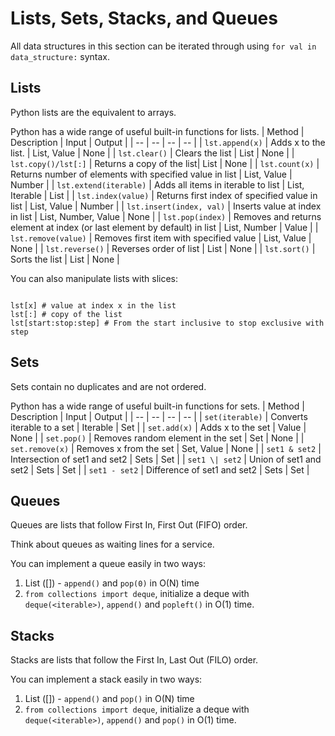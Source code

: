 # Lists, Sets, Stacks, and Queues
All data structures in this section can be iterated through using `for val in data_structure:` syntax. 

## Lists
Python lists are the equivalent to arrays. 

Python has a wide range of useful built-in functions for lists.
| Method | Description | Input | Output |
| -- | -- | -- | -- |
| `lst.append(x)` | Adds x to the list. | List, Value | None |
| `lst.clear()` | Clears the list | List | None |
| `lst.copy()/lst[:]` | Returns a copy of the list| List | None |
| `lst.count(x)` | Returns number of elements with specified value in list | List, Value | Number |
| `lst.extend(iterable)` | Adds all items in iterable to list | List, Iterable | List |
| `lst.index(value)` | Returns first index of specified value in list | List, Value | Number |
| `lst.insert(index, val)` | Inserts value at index in list | List, Number, Value | None |
| `lst.pop(index)` | Removes and returns element at index (or last element by default) in list | List, Number | Value |
| `lst.remove(value)` | Removes first item with specified value | List, Value | None |
| `lst.reverse()` | Reverses order of list | List | None |
| `lst.sort()` | Sorts the list | List | None |

You can also manipulate lists with slices:
```{code-block} python

lst[x] # value at index x in the list
lst[:] # copy of the list
lst[start:stop:step] # From the start inclusive to stop exclusive with step
```
## Sets
Sets contain no duplicates and are not ordered.

Python has a wide range of useful built-in functions for sets.
| Method | Description | Input | Output |
| -- | -- | -- | -- |
| `set(iterable)` | Converts iterable to a set | Iterable | Set |
| `set.add(x)` | Adds x to the set | Value | None |
| `set.pop()` | Removes random element in the set | Set | None |
| `set.remove(x)` | Removes x from the set | Set, Value | None |
| `set1 & set2` | Intersection of set1 and set2 | Sets | Set |
| `set1 \| set2` | Union of set1 and set2 | Sets | Set |
| `set1 - set2` | Difference of set1 and set2 | Sets | Set |

## Queues
Queues are lists that follow First In, First Out (FIFO) order.

Think about queues as waiting lines for a service. 

You can implement a queue easily in two ways:
1. List ([]) - `append()` and `pop(0)` in O(N) time
2. `from collections import deque`, initialize a deque with `deque(<iterable>)`, `append()` and `popleft()` in O(1) time. 

## Stacks
Stacks are lists that follow the First In, Last Out (FILO) order. 

You can implement a stack easily in two ways:
1. List ([]) - `append()` and `pop()` in O(N) time
2. `from collections import deque`, initialize a deque with `deque(<iterable>)`, `append()` and `pop()` in O(1) time. 

